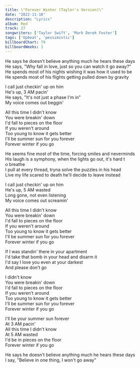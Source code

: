 ```yaml
---
title: \"Forever Winter (Taylor's Version)\"
date: "2022-11-18"
description: "Lyrics"
album: Red
track: 27
songwriters: ['Taylor Swift', 'Mark Derek Foster']
tags: ['Upbeat', 'pessimistic']
billboardChart: 79 
billboardWeeks: 1
---
```

<p className="verse-one">
He says he doesn't believe anything much he hears these days <br />
He says, "Why fall in love, just so you can watch it go away?" <br />
He spends most of his nights wishing it was how it used to be <br />
He spends most of his flights getting pulled down by gravity <br />
</p>
<p className="pre-chorus">
I call just checkin' up on him <br />
He's up, 3 AM pacin' <br />
He says, "It's not just a phase I'm in" <br />
My voice comes out beggin' <br />
</p>
<p className="chorus">
All this time I didn't know <br />
You were breakin' down <br />
I'd fall to pieces on the floor <br />
If you weren't around <br />
Too young to know it gets better <br />
I'll be summer sun for you forever <br />
Forever winter if you go <br />
</p>
<p className="verse-two">
He seems fine most of the time, forcing smiles and neverminds <br />
His laugh is a symphony, when the lights go out, it's hard t <br />o breathe  <br />
I pull at every thread, tryna solve the puzzles in his head  <br />
Live my life scared to death he'll decide to leave instead <br />
</p>
<p className="pre-chorus">
I call just checkin' up on him <br />
He's up, 5 AM wasted <br />
Long gone, not even listening <br />
My voice comes out screamin' <br />
</p>
<p className="chorus">
All this time I didn't know <br />
You were breakin' down <br />
I'd fall to pieces on the floor <br />
If you weren't around <br />
Too young to know it gets better <br />
I'll be summer sun for you forever <br />
Forever winter if you go <br />
</p>
<p className="bridge">
If I was standin' there in your apartment <br />
I'd take that bomb in your head and disarm it <br />
I'd say I love you even at your darkest <br />
And please don't go <br />
</p>
<p className="chorus">
I didn't know <br />
You were breakin' down <br />
I'd fall to pieces on the floor <br />
If you weren't around <br />
Too young to know it gets better <br />
I'll be summer sun for you forever <br />
Forever winter if you go <br />
</p>
<p className="post-chorus">
I'll be your summer sun forever <br />
At 3 AM pacin' <br />
All this time I didn't know <br />
At 5 AM wasted <br />
I'd be in pieces on the floor <br />
Forever winter if you go <br />
</p>
<p className="outro">
He says he doesn't believe anything much he hears these days <br />
I say, "Believe in one thing, I won't go away" <br />
</p>